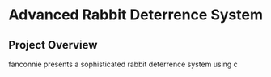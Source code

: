 # Advanced Rabbit Deterrence System

## Project Overview

fanconnie presents a sophisticated rabbit deterrence system using c